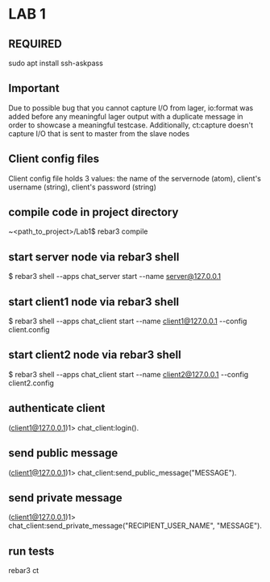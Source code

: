 # LAB 1

## REQUIRED
sudo apt install ssh-askpass

## Important
Due to possible bug that you cannot capture I/O from lager, io:format was added before any meaningful lager output with a duplicate message in order to showcase a meaningful testcase.
Additionally, ct:capture doesn't capture I/O that is sent to master from the slave nodes
## Client config files
Client config file holds 3 values: the name of the servernode (atom), client's username (string), client's password (string)
## compile code in project directory
~<path_to_project>/Lab1$ rebar3 compile
## start server node via rebar3 shell
$ rebar3 shell --apps chat_server start --name server@127.0.0.1
## start client1 node via rebar3 shell
$ rebar3 shell --apps chat_client start --name client1@127.0.0.1 --config client.config
## start client2 node via rebar3 shell
$ rebar3 shell --apps chat_client start --name client2@127.0.0.1 --config client2.config
## authenticate client
(client1@127.0.0.1)1> chat_client:login().
## send public message 
(client1@127.0.0.1)1> chat_client:send_public_message("MESSAGE").
## send private message 
(client1@127.0.0.1)1> chat_client:send_private_message("RECIPIENT_USER_NAME", "MESSAGE").
## run tests
rebar3 ct

